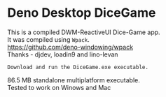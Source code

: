 # Deno Desktop DiceGame

This is a compiled DWM-ReactiveUI Dice-Game app.     
It was compiled using `Wpack`.    
https://github.com/deno-windowing/wpack    
Thanks - djdev, loadin9 and lino-levan    
```
Download and run the DiceGame.exe executable.
```
86.5 MB standalone multiplatform executable.    
Tested to work on Winows and Mac
